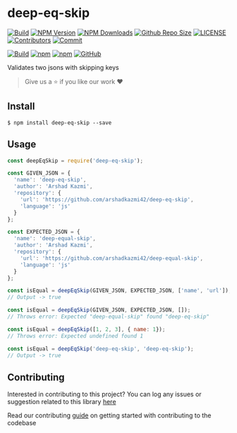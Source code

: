 # deep-eq-skip

[![Build](https://github.com/arshadkazmi42/deep-eq-skip/actions/workflows/nodejs.yml/badge.svg)](https://github.com/arshadkazmi42/deep-eq-skip/actions/workflows/nodejs.yml)
[![NPM Version](https://img.shields.io/npm/v/deep-eq-skip.svg)](https://www.npmjs.com/package/deep-eq-skip)
[![NPM Downloads](https://img.shields.io/npm/dt/deep-eq-skip.svg)](https://www.npmjs.com/package/deep-eq-skip)
[![Github Repo Size](https://img.shields.io/github/repo-size/arshadkazmi42/deep-eq-skip.svg)](https://github.com/arshadkazmi42/deep-eq-skip)
[![LICENSE](https://img.shields.io/npm/l/deep-eq-skip.svg)](https://github.com/arshadkazmi42/deep-eq-skip/blob/master/LICENSE)
[![Contributors](https://img.shields.io/github/contributors/arshadkazmi42/deep-eq-skip.svg)](https://github.com/arshadkazmi42/deep-eq-skip/graphs/contributors)
[![Commit](https://img.shields.io/github/last-commit/arshadkazmi42/deep-eq-skip.svg)](https://github.com/arshadkazmi42/deep-eq-skip/commits/master)


[![Build](https://github.com/arshadkazmi42/deep-eq-skip/actions/workflows/nodejs.yml/badge.svg)](https://github.com/arshadkazmi42/deep-eq-skip/actions/workflows/nodejs.yml)
[![npm](https://img.shields.io/npm/v/deep-eq-skip)](https://www.npmjs.com/package/deep-eq-skip)
[![npm](https://img.shields.io/npm/dt/deep-eq-skip)](https://www.npmjs.com/package/deep-eq-skip)
[![GitHub](https://img.shields.io/github/license/arshadkazmi42/deep-eq-skip)](https://github.com/arshadkazmi42/deep-eq-skip/blob/master/LICENSE)

Validates two jsons with skipping keys

> Give us a :star: if you like our work :heart:

## Install

```
$ npm install deep-eq-skip --save
```

## Usage

```javascript
const deepEqSkip = require('deep-eq-skip');

const GIVEN_JSON = {
  'name': 'deep-eq-skip',
  'author': 'Arshad Kazmi',
  'repository': {
    'url': 'https://github.com/arshadkazmi42/deep-eq-skip',
    'language': 'js'
  }
};

const EXPECTED_JSON = {
  'name': 'deep-equal-skip',
  'author': 'Arshad Kazmi',
  'repository': {
    'url': 'https://github.com/arshadkazmi42/deep-equal-skip',
    'language': 'js'
  }
};

const isEqual = deepEqSkip(GIVEN_JSON, EXPECTED_JSON, ['name', 'url']);
// Output -> true

const isEqual = deepEqSkip(GIVEN_JSON, EXPECTED_JSON, []);
// Throws error: Expected "deep-equal-skip" found "deep-eq-skip"

const isEqual = deepEqSkip([1, 2, 3], { name: 1});
// Throws error: Expected undefined found 1

const isEqual = deepEqSkip('deep-eq-skip', 'deep-eq-skip');
// Output -> true
```

## Contributing

Interested in contributing to this project?
You can log any issues or suggestion related to this library [here](https://github.com/arshadkazmi42/deep-eq-skip/issues/new)

Read our contributing [guide](CONTRIBUTING.md) on getting started with contributing to the codebase

